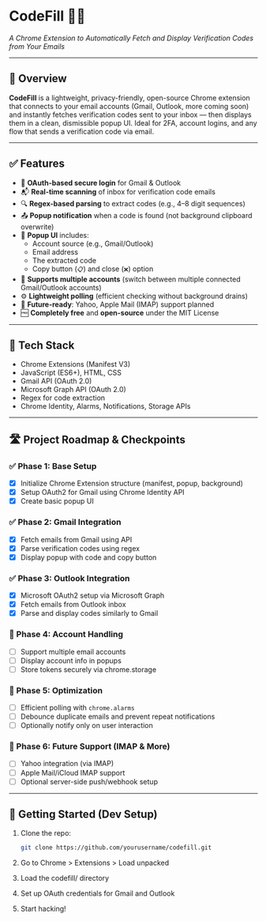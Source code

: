 # CodeFill 📨🔑  
_A Chrome Extension to Automatically Fetch and Display Verification Codes from Your Emails_

---

## 📌 Overview

**CodeFill** is a lightweight, privacy-friendly, open-source Chrome extension that connects to your email accounts (Gmail, Outlook, more coming soon) and instantly fetches verification codes sent to your inbox — then displays them in a clean, dismissible popup UI. Ideal for 2FA, account logins, and any flow that sends a verification code via email.

---

## ✅ Features

- 🔐 **OAuth-based secure login** for Gmail & Outlook  
- 📬 **Real-time scanning** of inbox for verification code emails  
- 🔍 **Regex-based parsing** to extract codes (e.g., 4–8 digit sequences)  
- 📤 **Popup notification** when a code is found (not background clipboard overwrite)  
- 🧠 **Popup UI** includes:
  - Account source (e.g., Gmail/Outlook)
  - Email address
  - The extracted code
  - Copy button (`📋`) and close (`❌`) option  
- 🧩 **Supports multiple accounts** (switch between multiple connected Gmail/Outlook accounts)  
- ⚙️ **Lightweight polling** (efficient checking without background drains)  
- 🚀 **Future-ready**: Yahoo, Apple Mail (IMAP) support planned  
- 🆓 **Completely free** and **open-source** under the MIT License  

---

## 🧱 Tech Stack

- Chrome Extensions (Manifest V3)  
- JavaScript (ES6+), HTML, CSS  
- Gmail API (OAuth 2.0)  
- Microsoft Graph API (OAuth 2.0)  
- Regex for code extraction  
- Chrome Identity, Alarms, Notifications, Storage APIs  

---

## 🛣️ Project Roadmap & Checkpoints

### ✅ Phase 1: Base Setup
- [x] Initialize Chrome Extension structure (manifest, popup, background)
- [x] Setup OAuth2 for Gmail using Chrome Identity API
- [x] Create basic popup UI

### ✅ Phase 2: Gmail Integration
- [x] Fetch emails from Gmail using API
- [x] Parse verification codes using regex
- [x] Display popup with code and copy button

### ✅ Phase 3: Outlook Integration
- [x] Microsoft OAuth2 setup via Microsoft Graph
- [x] Fetch emails from Outlook inbox
- [x] Parse and display codes similarly to Gmail

### 🔄 Phase 4: Account Handling
- [ ] Support multiple email accounts
- [ ] Display account info in popups
- [ ] Store tokens securely via chrome.storage

### 🔄 Phase 5: Optimization
- [ ] Efficient polling with `chrome.alarms`
- [ ] Debounce duplicate emails and prevent repeat notifications
- [ ] Optionally notify only on user interaction

### 🔄 Phase 6: Future Support (IMAP & More)
- [ ] Yahoo integration (via IMAP)
- [ ] Apple Mail/iCloud IMAP support
- [ ] Optional server-side push/webhook setup

---

## 🚀 Getting Started (Dev Setup)

1. Clone the repo:
   ```bash
   git clone https://github.com/yourusername/codefill.git
2. Go to Chrome > Extensions > Load unpacked

3. Load the codefill/ directory

4. Set up OAuth credentials for Gmail and Outlook

5. Start hacking!
